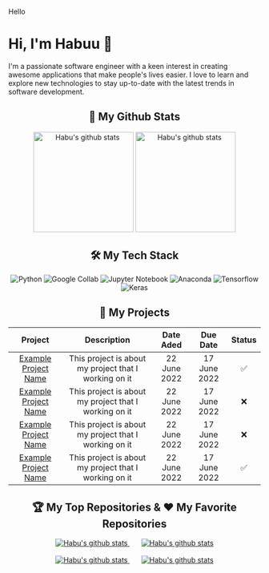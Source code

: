 Hello
<!--
![My Github stats](https://github-readme-stats.vercel.app/api?username=agunghabu&show_icons=true&theme=dark)

![Top Langs](https://github-readme-stats.vercel.app/api/top-langs/?username=agunghabu&layout=compact&theme=dark)
## 🧑‍💻 Tech Stack
<p align="justify">
  <img src="https://img.icons8.com/color/48/000000/python.png" alt="Python"/> &nbsp
  <img src="https://upload.wikimedia.org/wikipedia/commons/d/d0/Google_Colaboratory_SVG_Logo.svg" alt="Google Colab" height=50/> &nbsp
  <img src="https://img.icons8.com/fluency/256/jupyter.png" alt="Jupyter Notebook" height=50/> &nbsp &nbsp
  <img src="https://img.icons8.com/fluency/256/anaconda--v2.png" alt="Anaconda" height=50/> &nbsp &nbsp
  <img src="https://img.icons8.com/color/48/000000/tensorflow.png" alt="TensorFlow"/> &nbsp &nbsp &nbsp
  <img src="https://upload.wikimedia.org/wikipedia/commons/a/ae/Keras_logo.svg" alt="Keras" height=46/>
</p>

<a href="https://github.com/agunghabu/base_ipa">
  <img align="center" src="https://github-readme-stats.vercel.app/api/pin/?username=agunghabu&repo=static-web&theme=buefy" />
</a>
<a href="https://github.com/agunghabu/Flutter-Task">
  <img align="center" src="https://github-readme-stats.vercel.app/api/pin/?username=agunghabu&repo=Flutter-Task&theme=buefy" />
</a>

<a href="#macropower-title">
  <img src="https://raw.githubusercontent.com/agunghabu/github-stats-transparent/output/generated/overview.svg" alt="macropower" align="right" />
</a>

===============================================================================
-->
# Hi, I'm Habuu 👋

I'm a passionate software engineer with a keen interest in creating awesome applications that make people's lives easier. I love to learn and explore new technologies to stay up-to-date with the latest trends in software development.

## <div align=center>🎯 My Github Stats</div>
<div align=center>
  <img src="https://github-readme-streak-stats.herokuapp.com?user=agunghabu&theme=onedark&hide_border=true" alt="Habu's github stats" height=200/>
  <img src="https://github-readme-stats.vercel.app/api/top-langs/?username=agunghabu&layout=compact&hide_border=true&theme=onedark&count_private=true" alt="Habu's github stats" height=200/>
</div>

<!--## 🔭 My Github Stats
![Habuu's github stats](https://github-readme-stats.vercel.app/api?username=agunghabu&show_icons=true&hide_border=true&count_private=true&border_color=e29e1f&theme=onedark&count_private=true&include_all_commits=true)-->

## <div align=center>🛠️ My Tech Stack</div>
<p align="center">
  <img src="https://img.shields.io/badge/-Python-3776AB?style=flat-square&logo=python&logoColor=white" alt="Python">
  <img src="https://img.shields.io/badge/-Google_Collab-F9AB00?style=flat-square&logo=google-colab&logoColor=white" alt="Google Collab">
  <img src="https://img.shields.io/badge/-Jupyter_Notebook-F37626?style=flat-square&logo=jupyter&logoColor=white" alt="Jupyter Notebook">
  <img src="https://img.shields.io/badge/-Anaconda-44A833?style=flat-square&logo=anaconda&logoColor=white" alt="Anaconda">
  <img src="https://img.shields.io/badge/-Tensorflow-FF6F00?style=flat-square&logo=tensorflow&logoColor=white" alt="Tensorflow">
  <img src="https://img.shields.io/badge/-Keras-D00000?style=flat-square&logo=keras&logoColor=white" alt="Keras">
</p>

## <div align=center>🚀 My Projects</div>
<table align=center>
    <thead>
        <tr>
            <th>Project</th>
            <th>Description</th>
            <th>Date Aded</th>
            <th>Due Date</th>
            <th>Status</th>
        </tr>
    </thead>
    <tbody>
        <tr>
            <td align="center"><a href=https://github.com/agunghabu/Project-1>Example Project Name</a></td>
            <td align="center">This project is about my project that I working on it</td>
            <td align="center">22 June 2022</td>
            <td align="center">17 June 2022</td>
            <td align="center">✅</td>
        </tr>
        <tr>
            <td align="center"><a href=https://github.com/agunghabu/Project-1>Example Project Name</a></td>
            <td align="center">This project is about my project that I working on it</td>
            <td align="center">22 June 2022</td>
            <td align="center">17 June 2022</td>
            <td align="center">❌</td>
        </tr>
        <tr>
            <td align="center"><a href=https://github.com/agunghabu/Project-1>Example Project Name</a></td>
            <td align="center">This project is about my project that I working on it</td>
            <td align="center">22 June 2022</td>
            <td align="center">17 June 2022</td>
            <td align="center">❌</td>
        </tr>
        <tr>
            <td align="center"><a href=https://github.com/agunghabu/Project-1>Example Project Name</a></td>
            <td align="center">This project is about my project that I working on it</td>
            <td align="center">22 June 2022</td>
            <td align="center">17 June 2022</td>
            <td align="center">✅</td>
        </tr>
    </tbody>
</table>

## <div align=center>🏆 My Top Repositories & ❤️ My Favorite Repositories</div>
<div align=center>
  <a href=https://github.com/agunghabu/static-web> <img src="https://github-readme-stats.vercel.app/api/pin/?username=agunghabu&repo=static-web&border_color=e4bf7a&theme=onedark" alt="Habu's github stats"/> </a> &nbsp &nbsp &nbsp 
  <a href=https://github.com/agunghabu/Flutter-Task> <img src="https://github-readme-stats.vercel.app/api/pin/?username=agunghabu&repo=Flutter-Task&border_color=e4bf7a&theme=onedark" alt="Habu's github stats"/> </a>
</div>
&nbsp
<div align=center>
  <a href=https://github.com/agunghabu/static-web> <img src="https://github-readme-stats.vercel.app/api/pin/?username=agunghabu&repo=static-web&border_color=e4bf7a&theme=onedark" alt="Habu's github stats"/> </a> &nbsp &nbsp &nbsp 
  <a href=https://github.com/agunghabu/Flutter-Task> <img src="https://github-readme-stats.vercel.app/api/pin/?username=agunghabu&repo=Flutter-Task&border_color=e4bf7a&theme=onedark" alt="Habu's github stats"/> </a>
</div>

